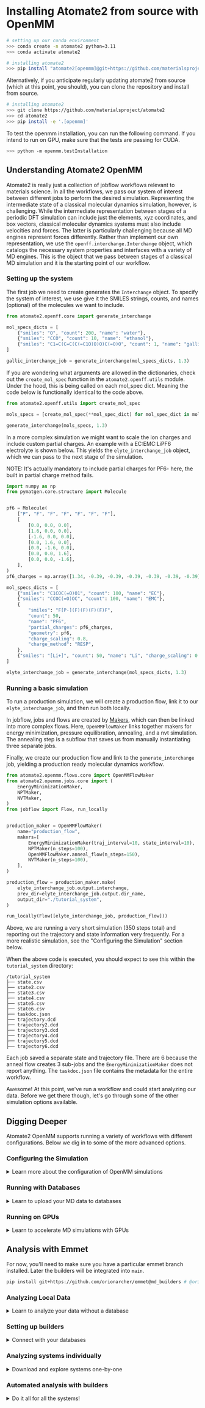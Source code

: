 # Installing Atomate2 from source with OpenMM

```bash
# setting up our conda environment
>>> conda create -n atomate2 python=3.11
>>> conda activate atomate2

# installing atomate2
>>> pip install "atomate2[openmm]@git+https://github.com/materialsproject/atomate2"
```

Alternatively, if you anticipate regularly updating
atomate2 from source (which at this point, you should),
you can clone the repository and install from source.

``` bash
# installing atomate2
>>> git clone https://github.com/materialsproject/atomate2
>>> cd atomate2
>>> pip install -e '.[openmm]'
```

To test the openmm installation, you can run the following command. If
you intend to run on GPU, make sure that the tests are passing for CUDA.

```bash
>>> python -m openmm.testInstallation
```

## Understanding Atomate2 OpenMM

Atomate2 is really just a collection of jobflow workflows relevant to
materials science. In all the workflows, we pass our system of interest
between different jobs to perform the desired simulation. Representing the
intermediate state of a classical molecular dynamics simulation, however,
is challenging. While the intermediate representation between stages of
a periodic DFT simulation can include just the elements, xyz coordinates,
and box vectors, classical molecular dynamics systems must also include
velocities and forces. The latter is particularly challenging because
all MD engines represent forces differently. Rather than implement our
own representation, we use the `openff.interchange.Interchange` object,
which catalogs the necessary system properties and interfaces with a
variety of MD engines. This is the object that we pass between stages of
a classical MD simulation and it is the starting point of our workflow.

### Setting up the system

The first job we need to create generates the `Interchange` object.
To specify the system of interest, we use give it the SMILES strings,
counts, and names (optional) of the molecules we want to include.

```python
from atomate2.openff.core import generate_interchange

mol_specs_dicts = [
    {"smiles": "O", "count": 200, "name": "water"},
    {"smiles": "CCO", "count": 10, "name": "ethanol"},
    {"smiles": "C1=C(C=C(C(=C1O)O)O)C(=O)O", "count": 1, "name": "gallic_acid"},
]

gallic_interchange_job = generate_interchange(mol_specs_dicts, 1.3)
```

If you are wondering what arguments are allowed in the dictionaries, check
out the `create_mol_spec` function in the `atomate2.openff.utils`
module. Under the hood, this is being called on each mol_spec dict.
Meaning the code below is functionally identical to the code above.

```python
from atomate2.openff.utils import create_mol_spec

mols_specs = [create_mol_spec(**mol_spec_dict) for mol_spec_dict in mol_specs_dicts]

generate_interchange(mols_specs, 1.3)
```

In a more complex simulation we might want to scale the ion charges
and include custom partial charges. An example with a EC:EMC:LiPF6
electrolyte is shown below. This yields the `elyte_interchange_job`
object, which we can pass to the next stage of the simulation.

NOTE: It's actually mandatory to include partial charges
for PF6- here, the built in partial charge method fails.

```python
import numpy as np
from pymatgen.core.structure import Molecule


pf6 = Molecule(
    ["P", "F", "F", "F", "F", "F", "F"],
    [
        [0.0, 0.0, 0.0],
        [1.6, 0.0, 0.0],
        [-1.6, 0.0, 0.0],
        [0.0, 1.6, 0.0],
        [0.0, -1.6, 0.0],
        [0.0, 0.0, 1.6],
        [0.0, 0.0, -1.6],
    ],
)
pf6_charges = np.array([1.34, -0.39, -0.39, -0.39, -0.39, -0.39, -0.39])

mol_specs_dicts = [
    {"smiles": "C1COC(=O)O1", "count": 100, "name": "EC"},
    {"smiles": "CCOC(=O)OC", "count": 100, "name": "EMC"},
    {
        "smiles": "F[P-](F)(F)(F)(F)F",
        "count": 50,
        "name": "PF6",
        "partial_charges": pf6_charges,
        "geometry": pf6,
        "charge_scaling": 0.8,
        "charge_method": "RESP",
    },
    {"smiles": "[Li+]", "count": 50, "name": "Li", "charge_scaling": 0.8},
]

elyte_interchange_job = generate_interchange(mol_specs_dicts, 1.3)
```

### Running a basic simulation

To run a production simulation, we will create a production flow,
link it to our `elyte_interchange_job`, and then run both locally.

In jobflow, jobs and flows are created by
[Makers](https://materialsproject.github.io/jobflow/tutorials/6-makers.html),
which can then be linked into more complex flows. Here, `OpenMMFlowMaker` links
together makers for energy minimization, pressure equilibration, annealing,
and a nvt simulation. The annealing step is a subflow that saves us from manually
instantiating three separate jobs.

Finally, we create our production flow and link to the `generate_interchange` job,
yielding a production ready molecular dynamics workflow.

```python
from atomate2.openmm.flows.core import OpenMMFlowMaker
from atomate2.openmm.jobs.core import (
    EnergyMinimizationMaker,
    NPTMaker,
    NVTMaker,
)
from jobflow import Flow, run_locally


production_maker = OpenMMFlowMaker(
    name="production_flow",
    makers=[
        EnergyMinimizationMaker(traj_interval=10, state_interval=10),
        NPTMaker(n_steps=100),
        OpenMMFlowMaker.anneal_flow(n_steps=150),
        NVTMaker(n_steps=100),
    ],
)

production_flow = production_maker.make(
    elyte_interchange_job.output.interchange,
    prev_dir=elyte_interchange_job.output.dir_name,
    output_dir="./tutorial_system",
)

run_locally(Flow([elyte_interchange_job, production_flow]))
```

Above, we are running a very short simulation (350 steps total) and reporting out
the trajectory and state information very frequently. For a more realistic
simulation, see the "Configuring the Simulation" section below.

When the above code is executed, you should expect to see this within the
`tutorial_system` directory:

```
/tutorial_system
├── state.csv
├── state2.csv
├── state3.csv
├── state4.csv
├── state5.csv
├── state6.csv
├── taskdoc.json
├── trajectory.dcd
├── trajectory2.dcd
├── trajectory3.dcd
├── trajectory4.dcd
├── trajectory5.dcd
├── trajectory6.dcd
```

Each job saved a separate state and trajectory file. There are 6 because
the anneal flow creates 3 sub-jobs and the `EnergyMinimizationMaker`
does not report anything. The `taskdoc.json` file contains the metadata
for the entire workflow.

Awesome! At this point, we've run a workflow and could start analyzing
our data. Before we get there though, let's go through some of the
other simulation options available.

## Digging Deeper

Atomate2 OpenMM supports running a variety of workflows with different
configurations. Below we dig in to some of the more advanced options.

### Configuring the Simulation

<details>
<summary>Learn more about the configuration of OpenMM simulations</summary>

All OpenMM jobs, i.e. anything in `atomate2.openmm.jobs`, inherits
from the `BaseOpenMMMaker` class. `BaseOpenMMMaker` is highly configurable, you
can change the timestep, temperature, reporting frequencies, output types, and
a range of other properties. See the docstring for the full list of options.

Note that when instantiating the `OpenMMFlowMaker` above, we only set the
`traj_interval` and `state_interval` once, inside `EnergyMinimizationMaker`.
This is a key feature: all makers will inherit attributes from the previous
maker if they are not explicitly reset. This allows you to set the timestep
once and have it apply to all stages of the simulation. The value inheritance
is as follows: 1) any explicitly set value, 2) the value from the previous
maker, 3) the default value (as shown below).

```python
from atomate2.openmm.jobs.base import OPENMM_MAKER_DEFAULTS

print(OPENMM_MAKER_DEFAULTS)
```

```py
{
    "step_size": 0.001,
    "temperature": 298,
    "friction_coefficient": 1,
    "platform_name": "CPU",
    "platform_properties": {},
    "state_interval": 1000,
    "state_file_name": "state",
    "traj_interval": 10000,
    "wrap_traj": False,
    "report_velocities": False,
    "traj_file_name": "trajectory",
    "traj_file_type": "dcd",
    "embed_traj": False,
}
```

Perhaps we want to embed the trajectory in the taskdoc, so that it
can be saved to the database, but only for our final run so we don't
waste space. AND we also want to add some tags, so we can identify
the simulation in our database more easily. Finally, we want to run
for much longer, more appropriate for a real production workflow.

```python
production_maker = OpenMMFlowMaker(
    name="production_flow",
    tags=["tutorial_production_flow"],
    makers=[
        EnergyMinimizationMaker(traj_interval=0),
        NPTMaker(n_steps=1000000),
        OpenMMFlowMaker.anneal_flow(n_steps=1500000),
        NVTMaker(n_steps=5000000, traj_interval=10000, embed_traj=True),
    ],
)

production_flow = production_maker.make(
    elyte_interchange_job.output.interchange,
    prev_dir=elyte_interchange_job.output.dir_name,
    output_dir="./tutorial_system",
)

run_locally(Flow([elyte_interchange_job, production_flow]))
```

</details>

### Running with Databases

<details>
<summary>Learn to upload your MD data to databases</summary>

Before trying this, you should have a basic understanding of JobFlow
and [Stores](https://materialsproject.github.io/jobflow/stores.html).

To log OpenMM results to a database, you'll need to set up both a MongoStore,
for taskdocs, and blob storage, for trajectories. Here, I'll show you the
correct jobflow.yaml file to use the MongoDB storage and MinIO S3 storage
provided by NERSC. To get this up, you'll need to contact NERSC to get accounts
on their MongoDB and MinIO services. Then you can follow the instructions in
the [Stores](https://materialsproject.github.io/jobflow/stores.html) tutorial
to link jobflow to your databases. Your `jobflow.yaml` should look like this:

```yaml
JOB_STORE:
  docs_store:
    type: MongoStore
    database: DATABASE
    collection_name: atomate2_docs # suggested
    host: mongodb05.nersc.gov
    port: 27017
    username: USERNAME
    password: PASSWORD

  additional_stores:
      data:
          type: S3Store
          index:
              type: MongoStore
              database: DATABASE
              collection_name: atomate2_blobs_index # suggested
              host: mongodb05.nersc.gov
              port: 27017
              username: USERNAME
              password: PASSWORD
              key: blob_uuid
          bucket: oac
          s3_profile: oac
          s3_resource_kwargs:
              verify: false
          endpoint_url: https://next-gen-minio.materialsproject.org/
          key: blob_uuid
```

NOTE: This can work with any MongoDB and S3 storage, not just NERSC's.

As shown in the production example above, you'll need to set the `embed_traj`
property to `True` in any makers where you want to save the trajectory to
the database. Otherwise, the trajectory will only be saved locally.

Rather than use `jobflow.yaml`, you could also create the stores in
Python and pass the stores to the `run_locally` function. This is a bit
more code, so usually the prior method is preferred.

```python
from jobflow import run_locally, JobStore
from maggma.stores import MongoStore, S3Store

mongo_info = {
    "username": "USERNAME",
    "password": "PASSWORD",
    "database": "DATABASE",
    "host": "mongodb05.nersc.gov",
}

md_doc_store = MongoStore(**mongo_info, collection_name="atomate2_docs")

md_blob_index = MongoStore(
    **mongo_info,
    collection_name="atomate2_blobs_index",
    key="blob_uuid",
)

md_blob_store = S3Store(
    index=md_blob_index,
    bucket="BUCKET",
    s3_profile="PROFILE",
    endpoint_url="https://next-gen-minio.materialsproject.org",
    key="blob_uuid",
)

# run our previous flow with the new stores
run_locally(
    Flow([elyte_interchange_job, production_flow]),
    store=JobStore(md_doc_store, additional_stores={"data": md_blob_store}),
    ensure_success=True,
)
```

</details>

### Running on GPUs

<details>
<summary>Learn to accelerate MD simulations with GPUs</summary>

Running on a GPU is nearly as simple as running on a CPU. The only difference
is that you need to specify the `platform_properties` argument in the
`EnergyMinimizationMaker` with the `DeviceIndex` of the GPU you want to use.

```python
production_maker = OpenMMFlowMaker(
    name="test_production",
    makers=[
        EnergyMinimizationMaker(
            platform_name="CUDA",
            platform_properties={"DeviceIndex": "0"},
        ),
        NPTMaker(),
        OpenMMFlowMaker.anneal_flow(),
        NVTMaker(),
    ],
)
```

Some systems (notably perlmutter) have multiple GPUs available on a
single node. To fully leverage the compute, you'll need to distribute
4 simulations across the 4 GPUs. A simple way to do this is with MPI.

First you'll need to install mpi4py.

```bash
>>> conda install mpi4py
```

Then you can modify and run the following script to distribute the work across the GPUs.

```python
# other imports

from mpi4py import MPI

comm = MPI.COMM_WORLD
rank = comm.Get_rank()

list_of_mol_spec_lists = []
# logic to add four mol_spec_lists to list_of_mol_spec_lists


flows = []
for i in range(4):
    device_index = i
    mol_specs = list_of_mol_spec_lists[i]

    setup = generate_interchange(mol_specs, 1.0)

    production_maker = OpenMMFlowMaker(
        name="test_production",
        makers=[
            EnergyMinimizationMaker(
                platform_name="CUDA",
                platform_properties={"DeviceIndex": str(device_index)},
            ),
            NPTMaker(),
            OpenMMFlowMaker.anneal_flow(),
            NVTMaker(),
        ],
    )

    production_flow = production_maker.make(
        setup.output.interchange,
        prev_dir=setup.output.dir_name,
        output_dir=f"/pscratch/sd/o/oac/openmm_runs/{i}",
    )
    flows.append(Flow([setup, production_flow]))

# this script will run four times, each with a different rank, thus distributing the work across the four GPUs.
run_locally(flows[rank], ensure_success=True)
```

</details>

## Analysis with Emmet

For now, you'll need to make sure you have a particular emmet branch installed.
Later the builders will be integrated into `main`.

```bash
pip install git+https://github.com/orionarcher/emmet@md_builders # @orionarcher still true?
```

### Analyzing Local Data

<details>
<summary>Learn to analyze your data without a database</summary>

Emmet will give us a solid head start on analyzing our data even without touching
a database. Below, we use emmet to create a [MDAnalysis Universe](https://docs.mdanalysis.org/stable/documentation_pages/core/universe.html#module-MDAnalysis.core.universe)
and a [SolvationAnalysis Solute](https://solvation-analysis.readthedocs.io/en/latest/api/solute.html).
From here, we can do all sorts of very cool analysis, but that's beyond the
scope of this tutorial. Consult the tutorials in SolvationAnalysis and MDAnalysis
for more information.

```python
from atomate2.openff.core import ClassicalMDTaskDocument
from emmet.builders.classical_md.utils import create_universe, create_solute
from openff.interchange import Interchange

ec_emc_taskdoc = ClassicalMDTaskDocument.parse_file("tutorial_system/taskdoc.json")
interchange = Interchange.parse_raw(ec_emc_taskdoc.interchange)
mol_specs = ec_emc_taskdoc.mol_specs

u = create_universe(
    interchange,
    mol_specs,
    str("tutorial_system/trajectory5.dcd"),
    traj_format="DCD",
)

solute = create_solute(u, solute_name="Li", networking_solvents=["PF6"])
```

</details>

### Setting up builders

<details>
<summary>Connect with your databases</summary>

If you followed the instructions above to set up a database, you can
use the `ElectrolyteBuilder` to perform the same analysis as above.

First, we'll need to create the stores where are data is located,
these should match the stores you used when running your flow.

```python
from maggma.stores import MongoStore, S3Store

mongo_info = {
    "username": "USERNAME",
    "password": "PASSWORD",
    "database": "DATABASE",
    "host": "mongodb05.nersc.gov",
}
s3_info = {
    "bucket": "BUCKET",
    "s3_profile": "PROFILE",
    "endpoint_url": "https://next-gen-minio.materialsproject.org",
}

md_docs = MongoStore(**mongo_info, collection_name="atomate2_docs")
md_blob_index = MongoStore(
    **mongo_info,
    collection_name="atomate2_blobs_index",
    key="blob_uuid",
)
md_blob_store = S3Store(
    **s3_info,
    index=md_blob_index,
    key="blob_uuid",
)
```

Now we create our Emmet builder and connect to it. We
will include a query that will only select jobs with
the tag "tutorial_production_flow" that we used earlier.

```python
from emmet.builders.classical_md.openmm.core import ElectrolyteBuilder

builder = ElectrolyteBuilder(
    md_docs, md_blob_store, query={"output.tags": "tutorial_production_flow"}
)
builder.connect()
```

<details>
<summary>Here are some more convenient queries.</summary>

Here are some more convenient queries we could use!

```python
# query jobs from a specific day
april_16 = {"completed_at": {"$regex": "^2024-04-16"}}
may = {"completed_at": {"$regex": "^2024-05"}}


# query a particular set of jobs
job_uuids = [
    "3d7b4db4-85e5-48a5-9585-07b37910720f",
    "4202b18f-f156-4705-8ca6-ac2a08093174",
    "187d9466-c359-4013-9e25-8b4ece6e3ecf",
]
my_specific_jobs = {"uuid": {"$in": job_uuids}}
```

</details>

</details>

### Analyzing systems individually

<details>

<summary>Download and explore systems one-by-one</summary>

To analyze a specific system, you'll need the uuid of the taskdoc you want to
analyze. We can find the uuids of all the taskdocs in our builder by
retrieving the items and extracting the uuids.

```python
items = builder.get_items()
uuids = [item["uuid"] for item in items]
```

This, however, can quickly get confusing once you have many jobs.
At this point, I would highly recommend starting to use an application that
makes it easier to view and navigate MongoDB databases. I recommend
[Studio3T](https://robomongo.org/) or [DataGrip](https://www.jetbrains.com/datagrip/).

Now we again use our builder to create a `Universe` and `Solute`. This time
`instatiate_universe` downloads the trajectory, saves it locally, and uses
it to create a `Universe`.

```python
# a query that will grab
tutorial_query = {"tags": "tutorial_production_flow"}

u = builder.instantiate_universe(uuid, "directory/to/store/trajectory")

solute = create_solute(
    u,
    solute_name="Li",
    networking_solvents=["PF6"],
    fallback_radius=3,
)
```

</details>

### Automated analysis with builders

<details>
<summary>Do it all for all the systems!</summary>

Finally, we'll put the H in high-throughput molecular dynamics. Below,
we create Stores to hold our `SolvationDocs` and `CalculationDocs` and
execute the builder on all of our jobs!

Later, there will also be `TransportDocs`, `EquilibrationDocs` and more.
Aggregating most of what you might want to know about an MD simulation.

```python
solvation_docs = MongoStore(**mongo_info, collection_name="solvation_docs")
calculation_docs = MongoStore(**mongo_info, collection_name="calculation_docs")
builder = ElectrolyteBuilder(md_docs, md_blob_store, solvation_docs, calculation_docs)

builder.connect()
items = builder.get_items()
processed_docs = builder.process_items(items)
builder.update_targets(processed_docs)
```

</details>
